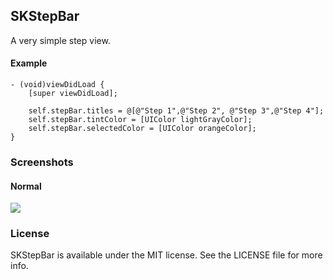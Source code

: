 ## SKStepBar

A very simple step view.

#### Example
```objc
- (void)viewDidLoad {
    [super viewDidLoad];

    self.stepBar.titles = @[@"Step 1",@"Step 2", @"Step 3",@"Step 4"];
    self.stepBar.tintColor = [UIColor lightGrayColor];
    self.stepBar.selectedColor = [UIColor orangeColor];
}
```

### Screenshots

#### Normal
![](https://raw.github.com/zsk425/SKStepBar/master/Screenshots/example.png)

### License

SKStepBar is available under the MIT license. See the LICENSE file for more info.
